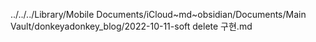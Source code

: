 ../../../Library/Mobile Documents/iCloud~md~obsidian/Documents/Main Vault/donkeyadonkey_blog/2022-10-11-soft delete 구현.md
